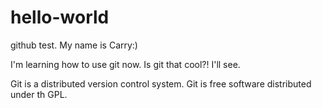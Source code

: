 # hello-world
github test.
My name is Carry:)

I'm learning how to use git now.
Is git that cool?!
I'll see.

Git is a distributed version control system.
Git is free software distributed under th GPL.
